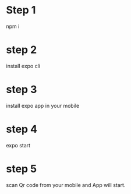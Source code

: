 # Step 1
npm i
# step 2
install expo cli

# step 3
install expo app in your mobile

# step 4
expo start

# step 5
scan Qr code from your mobile and App will start.